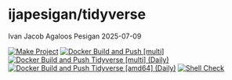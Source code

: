 ijapesigan/tidyverse
================
Ivan Jacob Agaloos Pesigan
2025-07-09

<!-- README.md is generated from .setup/readme/README.Rmd. Please edit that file -->

<!-- badges: start -->

[![Make
Project](https://github.com/ijapesigan/docker-tidyverse/actions/workflows/make.yml/badge.svg)](https://github.com/ijapesigan/docker-tidyverse/actions/workflows/make.yml)
[![Docker Build and Push
\[multi\]](https://github.com/ijapesigan/docker-tidyverse/actions/workflows/docker-build-push-multi.yml/badge.svg)](https://github.com/ijapesigan/docker-tidyverse/actions/workflows/docker-build-push-multi.yml)
[![Docker Build and Push Tidyverse \[multi\]
(Daily)](https://github.com/ijapesigan/docker-tidyverse/actions/workflows/docker-build-push-daily-multi-tidyverse.yml/badge.svg)](https://github.com/ijapesigan/docker-tidyverse/actions/workflows/docker-build-push-daily-multi-tidyverse.yml)
[![Docker Build and Push Tidyverse \[amd64\]
(Daily)](https://github.com/ijapesigan/docker-tidyverse/actions/workflows/docker-build-push-daily-amd64-tidyverse.yml/badge.svg)](https://github.com/ijapesigan/docker-tidyverse/actions/workflows/docker-build-push-daily-amd64-tidyverse.yml)
[![Shell
Check](https://github.com/ijapesigan/docker-tidyverse/actions/workflows/shellcheck.yml/badge.svg)](https://github.com/ijapesigan/docker-tidyverse/actions/workflows/shellcheck.yml)
<!-- badges: end -->
